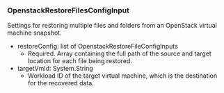 ### OpenstackRestoreFilesConfigInput
Settings for restoring multiple files and folders from an OpenStack virtual machine snapshot.

- restoreConfig: list of OpenstackRestoreFileConfigInputs
  - Required. Array containing the full path of the source and target location for each file being restored.
- targetVmId: System.String
  - Workload ID of the target virtual machine, which is the destination for the recovered data.
